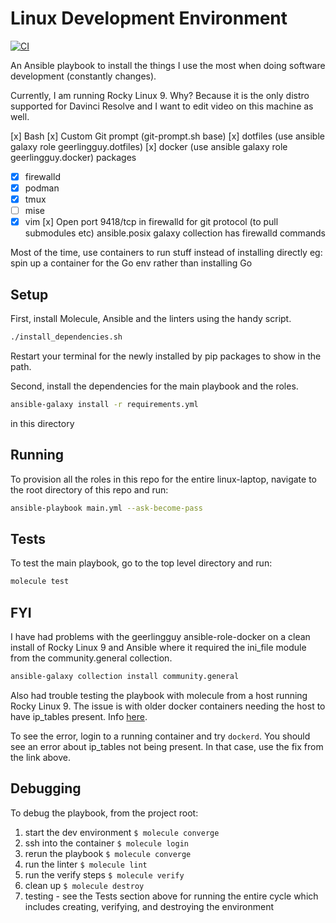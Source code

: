 # Linux Development Environment

[![CI](https://github.com/steffkelsey/linux-laptop/actions/workflows/ci.yml/badge.svg?branch=main)](https://github.com/steffkelsey/linux-laptop/actions/workflows/ci.yml)

An Ansible playbook to install the things I use the most when doing
software development (constantly changes).

Currently, I am running Rocky Linux 9.
Why? Because it is the only distro supported for Davinci Resolve and I want to edit video on this machine as well.

[x] Bash
[x] Custom Git prompt (git-prompt.sh base)
[x] dotfiles (use ansible galaxy role geerlingguy.dotfiles)
[x] docker (use ansible galaxy role geerlingguy.docker)
packages
 - [x] firewalld
 - [x] podman
 - [x] tmux
 - [ ] mise
 - [x] vim
[x] Open port 9418/tcp in firewalld for git protocol (to pull submodules etc) ansible.posix galaxy collection has firewalld commands

Most of the time, use containers to run stuff instead of installing directly
eg: spin up a container for the Go env rather than installing Go


## Setup

First, install Molecule, Ansible and the linters using the handy script.

```bash
./install_dependencies.sh
```

Restart your terminal for the newly installed by pip packages to show in the
path.

Second, install the dependencies for the main playbook and the roles.
```bash
ansible-galaxy install -r requirements.yml
```
in this directory

## Running

To provision all the roles in this repo for the entire linux-laptop, navigate
to the root directory of this repo and run:  
```bash
ansible-playbook main.yml --ask-become-pass
```

## Tests

To test the main playbook, go to the top level directory and run:  
```bash
molecule test
```

## FYI 

I have had problems with the geerlingguy ansible-role-docker on a clean install of Rocky Linux 9 and Ansible  where it required the ini_file module from the community.general collection.  
```bash
ansible-galaxy collection install community.general
```

Also had trouble testing the playbook with molecule from a host running Rocky Linux 9. The issue is with older docker containers needing the host to have ip_tables present. Info [here](https://ryandaniels.ca/blog/docker-and-trouble-with-red-hat-enterprise-linux-9-iptables/).

To see the error, login to a running container and try `dockerd`. You should see an error about ip_tables not being present. In that case, use the fix from the link above.

## Debugging

To debug the playbook, from the project root:  

1. start the dev environment `$ molecule converge`  
2. ssh into the container `$ molecule login`  
3. rerun the playbook `$ molecule converge`  
4. run the linter `$ molecule lint`  
5. run the verify steps `$ molecule verify`  
6. clean up `$ molecule destroy`  
7. testing - see the Tests section above for running the entire cycle which includes creating, verifying, and destroying the environment

